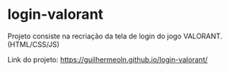 # login-valorant
Projeto consiste na recriação da tela de login do jogo VALORANT. (HTML/CSS/JS)

Link do projeto: https://guilhermeoln.github.io/login-valorant/
